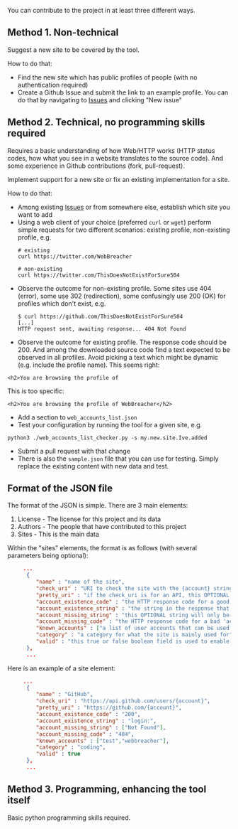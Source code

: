 You can contribute to the project in at least three different ways.

## Method 1. Non-technical

Suggest a new site to be covered by the tool.

How to do that:

- Find the new site which has public profiles of people (with no authentication required)
- Create a Github Issue and submit the link to an example profile. You can
  do that by navigating to [Issues](https://github.com/WebBreacher/WhatsMyName/issues)
  and clicking "New issue"


## Method 2. Technical, no programming skills required

Requires a basic understanding of how Web/HTTP works (HTTP status codes, how
what you see in a website translates to the source code).
And some experience in Github contributions (fork, pull-request).

Implement support for a new site or fix an existing implementation for a site.

How to do that:

- Among existing [Issues](https://github.com/WebBreacher/WhatsMyName/issues)
  or from somewhere else, establish which site you want to add
- Using a web client of your choice (preferred `curl` or `wget`) perform
  simple requests for two different scenarios: existing profile,
  non-existing profile, e.g.
  ```
  # existing
  curl https://twitter.com/WebBreacher

  # non-existing
  curl https://twitter.com/ThisDoesNotExistForSure504
  ```
- Observe the outcome for non-existing profile. Some sites use 404 (error), some use 302
(redirection), some confusingly use 200 (OK) for profiles which don't exist,
e.g.
  ```
  $ curl https://github.com/ThisDoesNotExistForSure504
  [...]
  HTTP request sent, awaiting response... 404 Not Found 
  ```
- Observe the outcome for existing profile. The response code should be 200.
And among the downloaded source code find a text expected to be observed in
all profiles. Avoid picking a text which might be dynamic (e.g. include the
profile name).
This seems right:
```
<h2>You are browsing the profile of
```
This is too specific:
```
<h2>You are browsing the profile of WebBreacher</h2>
```
- Add a section to `web_accounts_list.json`
- Test your configuration by running the tool for a given site, e.g.
```
python3 ./web_accounts_list_checker.py -s my.new.site.Ive.added
```
- Submit a pull request with that change
- There is also the `sample.json` file that you can use for testing. Simply replace the existing content with new data and test.

## Format of the JSON file

The format of the JSON is simple. There are 3 main elements:

1. License - The license for this project and its data
2. Authors - The people that have contributed to this project
3. Sites - This is the main data

Within the "sites" elements, the format is as follows (with several parameters being optional):

```json
     ...
      {
         "name" : "name of the site",
         "check_uri" : "URI to check the site with the {account} string replaced by a username",
         "pretty_uri" : "if the check_uri is for an API, this OPTIONAL element can show a human-readable page",
         "account_existence_code" : "the HTTP response code for a good 'account is there' response",
         "account_existence_string" : "the string in the response that we look for for a good response",
         "account_missing_string" : "this OPTIONAL string will only be in the response if there is no account found ",
         "account_missing_code" : "the HTTP response code for a bad 'account is not there' response",
         "known_accounts" : ["a list of user accounts that can be used to test","for user enumeration"],
         "category" : "a category for what the site is mainly used for",
         "valid" : "this true or false boolean field is used to enable or disable this site element"
      },
      ...
```

Here is an example of a site element:

```json
     ...
      {
         "name" : "GitHub",
         "check_uri" : "https://api.github.com/users/{account}",
         "pretty_uri" : "https://github.com/{account}",
         "account_existence_code" : "200",
         "account_existence_string" : "login:",
         "account_missing_string" : ["Not Found"],
         "account_missing_code" : "404",
         "known_accounts" : ["test","webbreacher"],
         "category" : "coding",
         "valid" : true
      },
      ...
```

## Method 3. Programming, enhancing the tool itself

Basic python programming skills required.

